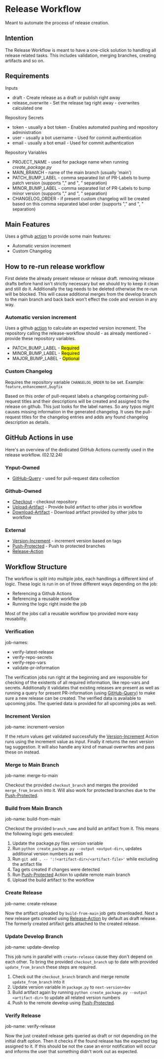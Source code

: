 # Release Workflow

Meant to automate the process of release creation.

## Intention

The Release Workflow is meant to have a one-click solution to handling all release related tasks.
This includes validation, merging branches, creating artifacts and so on.

## Requirements

Inputs

* draft - Create release as a draft or publish right away
* release_overwrite - Set the release tag right away - overwrites calculated one

Repository Secrets

* token - usually a bot token - Enables automated pushing and repository administration
* user - usually a bot username - Used for commit authentication
* email - usually a bot email - Used for commit authentication

Repository Variables

* PROJECT_NAME - used for package name when running *create_package.py*
* MAIN_BRANCH - name of the main branch (usually 'main')
* PATCH_BUMP_LABEL - comma separated list of PR-Labels to bump patch version (supports "," and ", " separation)
* MINOR_BUMP_LABEL - comma separated list of PR-Labels to bump minor version (supports "," and ", " separation)
* CHANGELOG_ORDER - if present custom changelog will be created based on this comma separated label order (supports "," and ", " separation)

## Main Features

Uses a github [action](https://github.com/ynput/github-query) to provide some main features:

* Automatic version increment
* Custom Changelog

## How to re-run release workflow

First delete the already present release or release draft.
removing release drafts before hand isn't strictly necessary but we should try to keep it clean and still do it.
Additionally the tag needs to be deleted otherwise the re-run will be blocked.
This will cause additional merges from the develop branch to the main branch and back back won't effect the code and version in any way.

### Automatic version increment

Uses a github [action](https://github.com/ynput/github-query) to calculate an expected version increment.
The repository calling the release-workflow should - as already mentioned - provide these repository variables.

* PATCH_BUMP_LABEL - <mark>Required</mark>
* MINOR_BUMP_LABEL - <mark>Required</mark>
* MAJOR_BUMP_LABEL - <mark>Optional</mark>

### Custom Changelog

Requires the repository variable `CHANGELOG_ORDER` to be set.
Example: `feature,enhancement,bugfix`

Based on this order of pull-request labels a changelog containing pull-request titles and their descriptions will be created and assigned to the release on github.
This just looks for the label names. So any typos might causes missing information in the generated changelog.
It uses the pull-request titles for the changelog entries and adds any found changelog description as details.

## GitHub Actions in use

Here's an overview of the dedicated GitHub Actions currently used in the release workflow. (02.12.24)

### Ynput-Owned

* [GitHub-Query](https://github.com/ynput/github-query) - used for pull-request data collection

### Github-Owned

* [Checkout](https://github.com/actions/checkout) - checkout repository
* [Upload-Artifact](https://github.com/actions/upload-artifact) - Provide build artifact to other jobs in workflow
* [Download-Artifact](https://github.com/actions/download-artifact) - Download artifact provided by other jobs to workflow

### External

* [Version-Increment](https://github.com/reecetech/version-increment) - increment version based on tags
* [Push-Protected](https://github.com/casperwa/push-protected) - Push to protected branches
* [Release-Action](https://github.com/ncipollo/release-action)

## Workflow Structure

The workflow is split into multiple jobs, each handlings a different kind of logic.
These logic is run in on of three different ways depending on the job:

* Referencing a Github Actions
* Referencing a reusable workflow
* Running the logic right inside the job

Most of the jobs call a reusable workflow tpo provided more easy reusability.

### Verification

job-names:

* verify-latest-release
* verify-repo-secrets
* verify-repo-vars
* validate-pr-information

The verification jobs run right at the beginning and are responsible for checking of the existents of all required information, like repo-vars and secrets.
Additionally it validates that existing releases are present as well as running a query for present PR-information (using [GitHub-Query](https://github.com/ynput/github-query)) to make sure a new release can be created.
The verified data is available to upcoming jobs.
The queried data is provided for all upcoming jobs as well.

### Increment Version

job-name: increment-version

If the return values get validated successfully the [Version-Increment](https://github.com/reecetech/version-increment) Action runs using the increment value as input.
Finally it returns the next version tag suggestion.
It will also handle any kind of manual overwrites and pass these on instead.

### Merge to Main Branch

job-name: merge-to-main

Checkout the provided `checkout_branch` and merges the provided `merge_from_branch` into it.
Will also work for protected branches due to the [Push-Protected](https://github.com/casperwa/push-protected).

### Build from Main Branch

job-name: build-from-main

Checkout the provided `branch_name` and build an artifact from it.
This means the following logic gets executed:

1. Update the package.py files version variable
1. Run `python create_package.py --output <output-dir>`, updates additional version numbers as well
1. Run `git add . -- ':!<artifact-dir>/<artifact-file>'` while excluding the artifact file
1. Tag gets created if changes were detected
1. Run [Push-Protected](https://github.com/casperwa/push-protected) Action to update remote main branch
1. Upload the build artifact to the workflow

### Create Release

job-name: create-release

Now the artifact uploaded by `build-from-main` job gets downloaded.
Next a new release gets created using [Release-Action](https://github.com/ncipollo/release-action) by default as draft release.
The formerly created artifact gets attached to the created release.

### Update Develop Branch

job-name: update-develop

This job runs in parallel with `create-release` cause they don't depend on each other.
To bring the provided `checkout_branch` up to date with provided `update_from_branch` these steps are required.

1. Check out the `checkout_branch` branch and merge remote `update_from_branch` into it
1. Update version variable in `package.py` to `next-version+dev`
1. Build artifact again by running `python create_package.py --output <artifact-dir>` to update all related version numbers
1. Push to the remote develop using [Push-Protected](https://github.com/casperwa/push-protected).

### Verify Release

job-name: verify-release

Now the just created release gets queried as draft or not depending on the initial draft option.
Then it checks if the found release has the expected tag assigned to it.
If this should be not the case an error notification will occur and informs the user that something didn't work out as expected.

